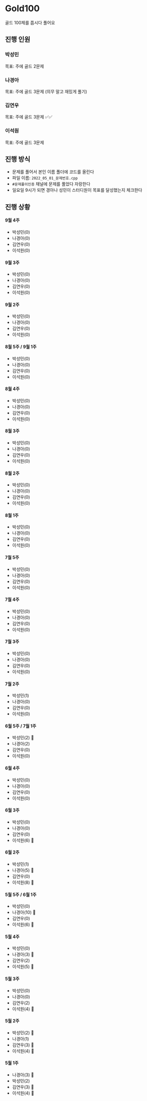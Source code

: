 # Gold100
골드 100제를 풉시다 풀어요
## 진행 인원
### 박성민
목표: 주에 골드 2문제 
### 나경아
목표: 주에 골드 3문제 (의무 말고 재밌게 풀기)
### 김연우
목표: 주에 골드 3문제 ✅✅
### 이석원
목표: 주에 골드 3문제 
## 진행 방식
- 문제를 풀어서 본인 이름 폴더에 코드를 올린다
- 파일 이름: `2022_05_01_문제번호.cpp`
- `#문제풀이인증` 채널에 문제를 풀었다 자랑한다
- 일요일 9시가 되면 경아나 성민이 스터디원이 목표를 달성했는지 체크한다
## 진행 상황
#### 9월 4주
- 박성민(0)
- 나경아(0)
- 김연우(0)
- 이석원(0)
#### 9월 3주
- 박성민(0)
- 나경아(0)
- 김연우(0)
- 이석원(0)
#### 9월 2주
- 박성민(0)
- 나경아(0)
- 김연우(0)
- 이석원(0)
#### 8월 5주 / 9월 1주
- 박성민(0)
- 나경아(0)
- 김연우(0)
- 이석원(0)
#### 8월 4주
- 박성민(0)
- 나경아(0)
- 김연우(0)
- 이석원(0)
#### 8월 3주
- 박성민(0)
- 나경아(0)
- 김연우(0)
- 이석원(0)
#### 8월 2주
- 박성민(0)
- 나경아(0)
- 김연우(0)
- 이석원(0)
#### 8월 1주
- 박성민(0)
- 나경아(0)
- 김연우(0)
- 이석원(0)
#### 7월 5주
- 박성민(0)
- 나경아(0)
- 김연우(0)
- 이석원(0)
#### 7월 4주
- 박성민(0)
- 나경아(0)
- 김연우(0)
- 이석원(0)
#### 7월 3주
- 박성민(0)
- 나경아(0)
- 김연우(0)
- 이석원(0)
#### 7월 2주
- 박성민(1)
- 나경아(0)
- 김연우(0)
- 이석원(0)
#### 6월 5주 / 7월 1주
- 박성민(2) 🏅
- 나경아(2)
- 김연우(0)
- 이석원(0)
#### 6월 4주
- 박성민(0)
- 나경아(0)
- 김연우(0)
- 이석원(0)
#### 6월 3주
- 박성민(0)
- 나경아(0)
- 김연우(0)
- 이석원(6) 🏅
#### 6월 2주
- 박성민(1)
- 나경아(5) 🏅
- 김연우(0)
- 이석원(8) 🏅
#### 5월 5주 / 6월 1주
- 박성민(0)
- 나경아(10) 🏅
- 김연우(0)
- 이석원(6) 🏅
#### 5월 4주
- 박성민(0)
- 나경아(3) 🏅
- 김연우(2)
- 이석원(5) 🏅
#### 5월 3주
- 박성민(0)
- 나경아(0)
- 김연우(2)
- 이석원(4) 🏅
#### 5월 2주
- 박성민(2) 🏅
- 나경아(1)
- 김연우(3) 🏅
- 이석원(4) 🏅
#### 5월 1주
- 나경아(3) 🏅
- 박성민(2)
- 김연우(3) 🏅
- 이석원(4) 🏅